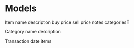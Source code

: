 # Models

Item
name
description
buy price
sell price
notes
categories[]

Category
name
description

Transaction
date
items

